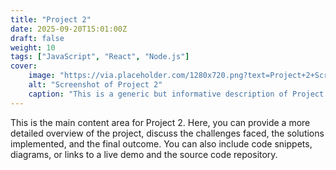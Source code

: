 ```yaml
---
title: "Project 2"
date: 2025-09-20T15:01:00Z
draft: false
weight: 10
tags: ["JavaScript", "React", "Node.js"]
cover:
    image: "https://via.placeholder.com/1280x720.png?text=Project+2+Screenshot"
    alt: "Screenshot of Project 2"
    caption: "This is a generic but informative description of Project 2, highlighting its purpose and the technologies used."
---
```


This is the main content area for Project 2. Here, you can provide a more detailed overview of the project, discuss the challenges faced, the solutions implemented, and the final outcome. You can also include code snippets, diagrams, or links to a live demo and the source code repository.

